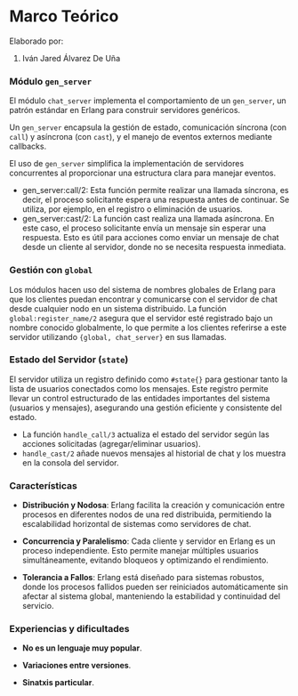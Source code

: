 # Marco Teórico

Elaborado por:
1. Iván Jared Álvarez De Uña

### Módulo `gen_server`

El módulo `chat_server` implementa el comportamiento de un `gen_server`, un patrón estándar en Erlang para construir servidores genéricos.

Un `gen_server` encapsula la gestión de estado, comunicación síncrona (con `call`) y asíncrona (con `cast`), y el manejo de eventos externos mediante callbacks.

El uso de `gen_server` simplifica la implementación de servidores concurrentes al proporcionar una estructura clara para manejar eventos.
- gen_server:call/2: Esta función permite realizar una llamada síncrona, es decir, el proceso solicitante espera una respuesta antes de continuar. Se utiliza, por ejemplo, en el registro o eliminación de usuarios.
- gen_server:cast/2: La función cast realiza una llamada asíncrona. En este caso, el proceso solicitante envía un mensaje sin esperar una respuesta. Esto es útil para acciones como enviar un mensaje de chat desde un cliente al servidor, donde no se necesita respuesta inmediata.

### Gestión con `global`
Los módulos hacen uso del sistema de nombres globales de Erlang para que los clientes puedan encontrar y comunicarse con el servidor de chat desde cualquier nodo en un sistema distribuido. La función `global:register_name/2` asegura que el servidor esté registrado bajo un nombre conocido globalmente, lo que permite a los clientes referirse a este servidor utilizando `{global, chat_server}` en sus llamadas.

### Estado del Servidor (`state`)
El servidor utiliza un registro definido como `#state{}` para gestionar tanto la lista de usuarios conectados como los mensajes. Este registro permite llevar un control estructurado de las entidades importantes del sistema (usuarios y mensajes), asegurando una gestión eficiente y consistente del estado.

- La función `handle_call/3` actualiza el estado del servidor según las acciones solicitadas (agregar/eliminar usuarios).
- `handle_cast/2` añade nuevos mensajes al historial de chat y los muestra en la consola del servidor.

### Características
- **Distribución y Nodosa**: Erlang facilita la creación y comunicación entre procesos en diferentes nodos de una red distribuida, permitiendo la escalabilidad horizontal de sistemas como servidores de chat.

- **Concurrencia y Paralelismo**: Cada cliente y servidor en Erlang es un proceso independiente. Esto permite manejar múltiples usuarios simultáneamente, evitando bloqueos y optimizando el rendimiento.

- **Tolerancia a Fallos**: Erlang está diseñado para sistemas robustos, donde los procesos fallidos pueden ser reiniciados automáticamente sin afectar al sistema global, manteniendo la estabilidad y continuidad del servicio.

### Experiencias y dificultades

- **No es un lenguaje muy popular**.

- **Variaciones entre versiones**.

- **Sinatxis particular**.
